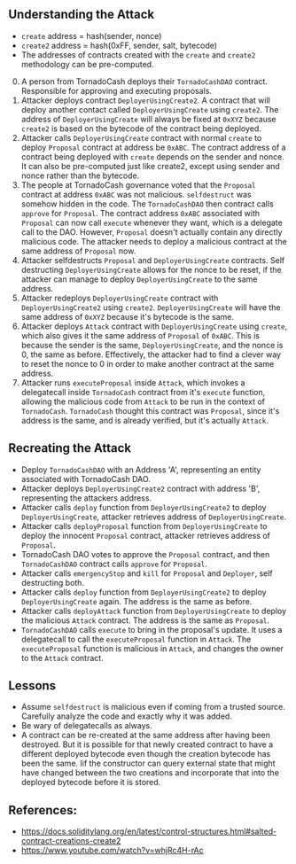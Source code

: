 ## Understanding the Attack
- `create` address = hash(sender, nonce)
- `create2` address = hash(0xFF, sender, salt, bytecode)
- The addresses of contracts created with the `create` and `create2` methodology can be pre-computed.

0. A person from TornadoCash deploys their `TornadoCashDAO` contract. Responsible for approving and executing proposals. 
1. Attacker deploys contract `DeployerUsingCreate2`. A contract that will deploy another contact called `DeployerUsingCreate` using `create2`. The address of `DeployerUsingCreate` will always be fixed at `0xXYZ` because `create2` is based on the bytecode of the contract being deployed.
2. Attacker calls `DeployerUsingCreate` contract with normal `create` to deploy `Proposal` contract at address be `0xABC`. The contract address of a contract being deployed with `create` depends on the sender and nonce. It can also be pre-computed just like create2, except using sender and nonce rather than the bytecode.
3. The people at TornadoCash governance voted that the `Proposal` contract at address `0xABC` was not malicious. `selfdestruct` was somehow hidden in the code. The `TornadoCashDAO` then contract calls `approve` for `Proposal`. The contract address `0xABC` associated with `Proposal` can now call `execute` whenever they want, which is a delegate call to the DAO. However, `Proposal` doesn't actually contain any directly malicious code. The attacker needs to deploy a malicious contract at the same address of `Proposal` now.
4. Attacker selfdestructs `Proposal` and `DeployerUsingCreate` contracts. Self destructing `DeployerUsingCreate` allows for the nonce to be reset, if the attacker can manage to deploy `DeployerUsingCreate` to the same address.
5. Attacker redeploys `DeployerUsingCreate` contract with `DeployerUsingCreate2` using `create2`. `DeployerUsingCreate` will have the same address of `0xXYZ` because it's bytecode is the same. 
6. Attacker deploys `Attack` contract with `DeployerUsingCreate` using `create`, which also gives it the same address of `Proposal` of `0xABC`. This is because the sender is the same, `DeployerUsingCreate`, and the nonce is 0, the same as before. Effectively, the attacker had to find a clever way to reset the nonce to 0 in order to make another contract at the same address.
7. Attacker runs `executeProposal` inside `Attack`, which invokes a delegatecall inside `TornadoCash` contract from it's `execute` function, allowing the malicious code from `Attack` to be run in the context of `TornadoCash`. `TornadoCash` thought this contract was `Proposal`, since it's address is the same, and is already verified, but it's actually `Attack`.


## Recreating the Attack
- Deploy `TornadoCashDAO` with an Address 'A', representing an entity associated with TornadoCash DAO.
- Attacker deploys `DeployerUsingCreate2` contract with address 'B', representing the attackers address.
- Attacker calls `deploy` function from `DeployerUsingCreate2` to deploy `DeployerUsingCreate`, attacker retrieves address of `DeployerUsingCreate`.
- Attacker calls `deployProposal` function from `DeployerUsingCreate` to deploy the innocent `Proposal` contract, attacker retrieves address of `Proposal`.
- TornadoCash DAO votes to approve the `Proposal` contract, and then `TornadoCashDAO` contract calls `approve` for `Proposal`.
- Attacker calls `emergencyStop` and `kill` for `Proposal` and `Deployer`, self destructing both.
- Attacker calls `deploy` function from `DeployerUsingCreate2` to deploy `DeployerUsingCreate` again. The address is the same as before.
- Attacker calls `deployAttack` function from `DeployerUsingCreate` to deploy the malicious `Attack` contract. The address is the same as `Proposal`.
- `TornadoCashDAO` calls `execute` to bring in the proposal's update. It uses a delegatecall to call the `executeProposal` function in `Attack`. The `executeProposal` function is malicious in `Attack`, and changes the owner to the `Attack` contract.

## Lessons
- Assume `selfdestruct` is malicious even if coming from a trusted source. Carefully analyze the code and exactly why it was added.
- Be wary of delegatecalls as always.
- A contract can be re-created at the same address after having been destroyed. But it is possible for that newly created contract to have a different deployed bytecode even though the creation bytecode has been the same. Iif the constructor can query external state that might have changed between the two creations and incorporate that into the deployed bytecode before it is stored. 

## References:
- https://docs.soliditylang.org/en/latest/control-structures.html#salted-contract-creations-create2
- https://www.youtube.com/watch?v=whjRc4H-rAc
